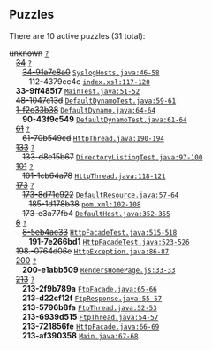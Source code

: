 ## Puzzles

There are 10 active puzzles (31 total):


<del>unknown</del> [`?`](../master/?)<br/>
&nbsp;&nbsp;&nbsp;[<del>34</del>](https://github.com/yegor256/s3auth/issues/34) [`?`](../master/?)<br/>
&nbsp;&nbsp;&nbsp;&nbsp;&nbsp;&nbsp;[<del>34-91a7c8a0</del>](https://github.com/yegor256/s3auth/issues/112) [`SyslogHosts.java:46-58`](../master/s3auth-hosts/src/main/java/com/s3auth/hosts/SyslogHosts.java#L46-L58)<br/>
&nbsp;&nbsp;&nbsp;&nbsp;&nbsp;&nbsp;&nbsp;&nbsp;&nbsp;<del>112-4379cc4c</del> [`index.xsl:117-120`](../master/s3auth-rest/src/main/webapp/xsl/index.xsl#L117-L120)<br/>
&nbsp;&nbsp;&nbsp;**33-9ff485f7** [`MainTest.java:51-52`](../master/s3auth-relay/src/test/java/com/s3auth/relay/MainTest.java#L51-L52)<br/>
&nbsp;&nbsp;&nbsp;<del>48-1047c13d</del> [`DefaultDynamoTest.java:59-61`](../master/s3auth-hosts/src/test/java/com/s3auth/hosts/DefaultDynamoTest.java#L59-L61)<br/>
&nbsp;&nbsp;&nbsp;[<del>1-f2c33b38</del>](https://github.com/yegor256/s3auth/issues/90) [`DefaultDynamo.java:64-64`](../master/s3auth-hosts/src/main/java/com/s3auth/hosts/DefaultDynamo.java#L64-L64)<br/>
&nbsp;&nbsp;&nbsp;&nbsp;&nbsp;&nbsp;**90-43f9c549** [`DefaultDynamoTest.java:61-64`](../master/s3auth-hosts/src/test/java/com/s3auth/hosts/DefaultDynamoTest.java#L61-L64)<br/>
&nbsp;&nbsp;&nbsp;[<del>61</del>](https://github.com/yegor256/s3auth/issues/61) [`?`](../master/?)<br/>
&nbsp;&nbsp;&nbsp;&nbsp;&nbsp;&nbsp;<del>61-70b549cd</del> [`HttpThread.java:190-194`](../master/s3auth-relay/src/main/java/com/s3auth/relay/HttpThread.java#L190-L194)<br/>
&nbsp;&nbsp;&nbsp;[<del>133</del>](https://github.com/yegor256/s3auth/issues/133) [`?`](../master/?)<br/>
&nbsp;&nbsp;&nbsp;&nbsp;&nbsp;&nbsp;<del>133-d8e15b67</del> [`DirectoryListingTest.java:97-100`](../master/s3auth-hosts/src/test/java/com/s3auth/hosts/DirectoryListingTest.java#L97-L100)<br/>
&nbsp;&nbsp;&nbsp;[<del>101</del>](https://github.com/yegor256/s3auth/issues/101) [`?`](../master/?)<br/>
&nbsp;&nbsp;&nbsp;&nbsp;&nbsp;&nbsp;<del>101-1cb64a78</del> [`HttpThread.java:118-121`](../master/s3auth-relay/src/main/java/com/s3auth/relay/HttpThread.java#L118-L121)<br/>
&nbsp;&nbsp;&nbsp;[<del>173</del>](https://github.com/yegor256/s3auth/issues/173) [`?`](../master/?)<br/>
&nbsp;&nbsp;&nbsp;&nbsp;&nbsp;&nbsp;[<del>173-8d71c922</del>](https://github.com/yegor256/s3auth/issues/185) [`DefaultResource.java:57-64`](../master/s3auth-hosts/src/main/java/com/s3auth/hosts/DefaultResource.java#L57-L64)<br/>
&nbsp;&nbsp;&nbsp;&nbsp;&nbsp;&nbsp;&nbsp;&nbsp;&nbsp;<del>185-1d178b38</del> [`pom.xml:102-108`](../master/s3auth-hosts/pom.xml#L102-L108)<br/>
&nbsp;&nbsp;&nbsp;&nbsp;&nbsp;&nbsp;<del>173-e3a77fb4</del> [`DefaultHost.java:352-355`](../master/s3auth-hosts/src/main/java/com/s3auth/hosts/DefaultHost.java#L352-L355)<br/>
&nbsp;&nbsp;&nbsp;[<del>8</del>](https://github.com/yegor256/s3auth/issues/8) [`?`](../master/?)<br/>
&nbsp;&nbsp;&nbsp;&nbsp;&nbsp;&nbsp;[<del>8-5eb4ae33</del>](https://github.com/yegor256/s3auth/issues/191) [`HttpFacadeTest.java:515-518`](../master/s3auth-relay/src/test/java/com/s3auth/relay/HttpFacadeTest.java#L515-L518)<br/>
&nbsp;&nbsp;&nbsp;&nbsp;&nbsp;&nbsp;&nbsp;&nbsp;&nbsp;**191-7e266bd1** [`HttpFacadeTest.java:523-526`](../master/s3auth-relay/src/test/java/com/s3auth/relay/HttpFacadeTest.java#L523-L526)<br/>
&nbsp;&nbsp;&nbsp;<del>198.-0764d06e</del> [`HttpException.java:86-87`](../master/s3auth-relay/src/main/java/com/s3auth/relay/HttpException.java#L86-L87)<br/>
&nbsp;&nbsp;&nbsp;[<del>200</del>](https://github.com/yegor256/s3auth/issues/200) [`?`](../master/?)<br/>
&nbsp;&nbsp;&nbsp;&nbsp;&nbsp;&nbsp;**200-e1abb509** [`RendersHomePage.js:33-33`](../master/s3auth-rest/src/test/casperjs/RendersHomePage.js#L33-L33)<br/>
&nbsp;&nbsp;&nbsp;[<del>213</del>](https://github.com/yegor256/s3auth/issues/213) [`?`](../master/?)<br/>
&nbsp;&nbsp;&nbsp;&nbsp;&nbsp;&nbsp;**213-2f9b789a** [`FtpFacade.java:65-66`](../master/s3auth-relay/src/main/java/com/s3auth/relay/FtpFacade.java#L65-L66)<br/>
&nbsp;&nbsp;&nbsp;&nbsp;&nbsp;&nbsp;**213-d22cf12f** [`FtpResponse.java:55-57`](../master/s3auth-relay/src/main/java/com/s3auth/relay/FtpResponse.java#L55-L57)<br/>
&nbsp;&nbsp;&nbsp;&nbsp;&nbsp;&nbsp;**213-5796b8fa** [`FtpThread.java:52-53`](../master/s3auth-relay/src/main/java/com/s3auth/relay/FtpThread.java#L52-L53)<br/>
&nbsp;&nbsp;&nbsp;&nbsp;&nbsp;&nbsp;**213-6939d515** [`FtpThread.java:54-57`](../master/s3auth-relay/src/main/java/com/s3auth/relay/FtpThread.java#L54-L57)<br/>
&nbsp;&nbsp;&nbsp;&nbsp;&nbsp;&nbsp;**213-721856fe** [`HttpFacade.java:66-69`](../master/s3auth-relay/src/main/java/com/s3auth/relay/HttpFacade.java#L66-L69)<br/>
&nbsp;&nbsp;&nbsp;&nbsp;&nbsp;&nbsp;**213-af390358** [`Main.java:67-68`](../master/s3auth-relay/src/main/java/com/s3auth/relay/Main.java#L67-L68)<br/>